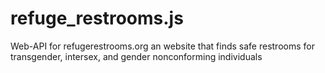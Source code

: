 # refuge_restrooms.js
Web-API for refugerestrooms.org an website that finds safe restrooms for transgender, intersex, and gender nonconforming individuals

